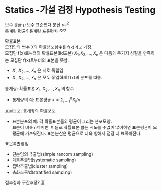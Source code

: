 # Statics -가설 검정 Hypothesis Testing

모수 평균 $\mu$ 모수 표준편차 분산 $\sigma \sigma^2$  
통계량 평균$\bar x$ 통계량 표준편차 $S S^2$

확률표본  
모집단의 변수 X의 확률분포함수를 f(x)라고 가정.  
모집단 f(x)로부터의 확률표본(iid표본) $X_1,X_2,...,X_n$ 은 다음의 두가지 성질을 만족하는 모집단 f(x)로부터의 표본을 뜻함.
- $X_1,X_2,...,X_n$ 은 서로 독립임.
- $X_1,X_2,...,X_n$ 은 모두 동일하게 f(x)의 분포를 따름.  

통계량: 확률표본 $X_1,X_2,...,X_n$ 의 함수  
 - 통계량의 예: 표본평균 $\bar x = \Sigma_{i=1}^{n} X_i/n$  

 표본분포: 통계량의 확률분포  
 - 표본분포의 예: 각 확률표본들의 평균이 그리는 분포모양.  
 표본이 비록 n개지만, 이들로 확률표본 뽑는 시도를 수없이 많이하면 표본평균이 모평균에 가까워진다. 표본분산은 평균으로 더욱 향해서 점점 더 뾰족해진다.

 표본추출방법
 - 단순임의 추출법(simple random sampling)
 - 계통추출법(systematic sampling)
 - 집락추출법(cluster sampling)
 - 층화추출법(stratified sampling)


점추정과 구간추정? 흠

